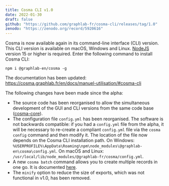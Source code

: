 ```yaml
---
title: Cosma CLI v1.0
date: 2022-01-30
draft: false
github: "https://github.com/graphlab-fr/cosma-cli/releases/tag/1.0"
zenodo: "https://zenodo.org/record/5920616"
---
```


Cosma is now available again in its command-line interface (CLI) version. This CLI version is available on macOS, Windows and Linux. [NodeJS](https://nodejs.org/) version 15 or higher is required. Enter the following command to install Cosma CLI:

```
npm i @graphlab-en/cosma -g
```

The documentation has been updated: <https://cosma.graphlab.fr/en/docs/manuel-utilisation/#cosma-cli>

The following changes have been made since the alpha:

- The source code has been reorganised to allow the simultaneous development of the GUI and CLI versions from the same code base ([cosma-core](https://github.com/graphlab-fr/cosma-core)).
- The configuration file `config.yml` has been reorganised. The software is not backwards compatible: if you had a `config.yml` file from the alpha, it will be necessary to re-create a compliant `config.yml` file via the `cosma config` command and then modify it. The location of the file now depends on the Cosma CLI installation path. On Windows: `%USERPROFILE%\AppData\Roaming\npm\node_modules\@graphlab-en\cosma\config.yml`. On macOS and Linux: `/usr/local/lib/node_modules/@graphlab-fr/cosma/config.yml`.
- A new `cosma batch` command allows you to create multiple records in one go. It is documented [here](https://cosma.graphlab.fr/docs/manuel-utilisation/#creer-un-lot-de-fiches).
- The `minify` option to reduce the size of exports, which was not functional in v1.0, has been removed.
